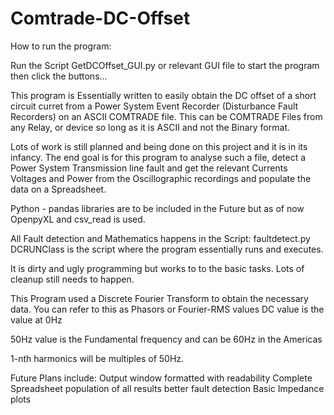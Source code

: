 # Comtrade-DC-Offset

How to run the program:

Run the Script GetDCOffset_GUI.py or relevant GUI file to start the program then click the buttons...

This program is Essentially written to easily obtain the DC offset of a short circuit curret from a Power System Event Recorder (Disturbance Fault Recorders) on an ASCII COMTRADE file. This can be COMTRADE Files from any Relay, or device so long as it is ASCII and not the Binary format.

Lots of work is still planned and being done on this project and it is in its infancy. The end goal is for this program to analyse such a file, detect a Power System Transmission line fault and get the relevant Currents Voltages and Power from the Oscillographic recordings and populate the data on a Spreadsheet. 

Python - pandas libraries are to be included in the Future but as of now OpenpyXL and csv_read is used. 

All Fault detection and Mathematics happens in the Script: faultdetect.py
DCRUNClass is the script where the program essentially runs and executes.

It is dirty and ugly programming but works to to the basic tasks. 
Lots of cleanup still needs to happen.

This Program used a Discrete Fourier Transform to obtain the necessary data. 
You can refer to this as Phasors or Fourier-RMS values
DC value is the value at 0Hz

50Hz value is the Fundamental frequency and can be 60Hz in the Americas

1-nth harmonics will be multiples of 50Hz. 



Future Plans include:
Output window formatted with readability
Complete Spreadsheet population of all results
better fault detection
Basic Impedance plots

